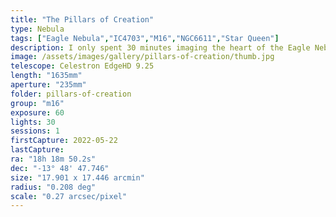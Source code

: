 ```yaml
---
title: "The Pillars of Creation"
type: Nebula
tags: ["Eagle Nebula","IC4703","M16","NGC6611","Star Queen"]
description: I only spent 30 minutes imaging the heart of the Eagle Nebula (M16) commonly known as the Pillars of Creation. This shot is a combination of RGB and Hydrogen alpha.
image: /assets/images/gallery/pillars-of-creation/thumb.jpg
telescope: Celestron EdgeHD 9.25
length: "1635mm"
aperture: "235mm"
folder: pillars-of-creation
group: "m16"
exposure: 60
lights: 30
sessions: 1
firstCapture: 2022-05-22 
lastCapture:
ra: "18h 18m 50.2s"
dec: "-13° 48' 47.746"
size: "17.901 x 17.446 arcmin"
radius: "0.208 deg"
scale: "0.27 arcsec/pixel"
---
```

